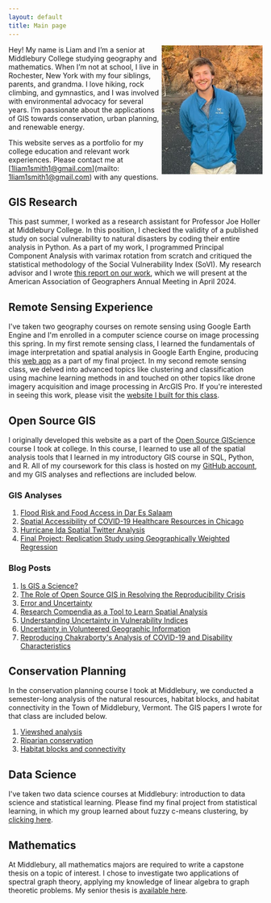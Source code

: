 ```yaml
---
layout: default
title: Main page
---
```


<img src="/assets/Profile_Photo.jpg" align="right" width="200px"/>
Hey! My name is Liam and I’m a senior at Middlebury College studying geography and mathematics.
When I’m not at school, I live in Rochester, New York with my four siblings, parents, and grandma. 
I love hiking, rock climbing, and gymnastics, and I was involved with environmental advocacy for several years.
I’m passionate about the applications of GIS towards conservation, urban planning, and renewable energy. 

This website serves as a portfolio for my college education and relevant work experiences.
Please contact me at [1liam1smith1@gmail.com](mailto: 1liam1smith1@gmail.com) with any questions.
<br clear="left"/>


## GIS Research
This past summer, I worked as a research assistant for Professor Joe Holler at Middlebury College.
In this position, I checked the validity of a published study on social vulnerability to natural disasters by coding their entire analysis in Python.
As a part of my work, I programmed Principal Component Analysis with varimax rotation from scratch and critiqued the statistical methodology of the Social Vulnerability Index (SoVI).
My research advisor and I wrote [this report on our work](RPr-Spielman-2020-report.pdf), which we will present at the American Association of Geographers Annual Meeting in April 2024. 

## Remote Sensing Experience

I've taken two geography courses on remote sensing using Google Earth Engine and I'm enrolled in a computer science course on image processing this spring.
In my first remote sensing class, I learned the fundamentals of image interpretation and spatial analysis in Google Earth Engine, producing this [web app](https://lwsmith.users.earthengine.app/view/changing-ndvi-and-lst-in-cape-town) as a part of my final project.
In my second remote sensing class, we delved into advanced topics like clustering and classification using machine learning methods in and touched on other topics like drone imagery acquisition and image processing in ArcGIS Pro.
If you're interested in seeing this work, please visit the [website I built for this class](https://sites.middlebury.edu/lwsmithremotesensing/).

## Open Source GIS

I originally developed this website as a part of the [Open Source GIScience](https://gis4dev.github.io/) course I took at college.
In this course, I learned to use all of the spatial analysis tools that I learned in my introductory GIS course in SQL, Python, and R.
All of my coursework for this class is hosted on my [GitHub account](https://github.com/Liam-W-Smith), and my GIS analyses and reflections are included below.

### GIS Analyses
1. [Flood Risk and Food Access in Dar Es Salaam](/Dar-Es-Salaam-Vulnerability/report)
2. [Spatial Accessibility of COVID-19 Healthcare Resources in Chicago](COVID-19-spatial-accessibility)
3. [Hurricane Ida Spatial Twitter Analysis](hurricane-ida-spatial-twitter-analysis)
4. [Final Project: Replication Study using Geographically Weighted Regression](dental-gwr)

### Blog Posts

1. [Is GIS a Science?](open-giscience)
2. [The Role of Open Source GIS in Resolving the Reproducibility Crisis](Reproducibility-crisis)
3. [Error and Uncertainty](error-and-uncertainty)
4. [Research Compendia as a Tool to Learn Spatial Analysis](Research-Compendium-Learning-Spatial-Analysis)
5. [Understanding Uncertainty in Vulnerability Indices](vulnerability_and_uncertainty)
6. [Uncertainty in Volunteered Geographic Information](VGI-Uncertainty)
7. [Reproducing Chakraborty's Analysis of COVID-19 and Disability Characteristics](chakraborty-reproduction)

## Conservation Planning

In the conservation planning course I took at Middlebury, we conducted a semester-long analysis of the natural resources, habitat blocks, and habitat connectivity in the Town of Middlebury, Vermont.
The GIS papers I wrote for that class are included below.

1. [Viewshed analysis](clearings_report.pdf)
2. [Riparian conservation](riparian_report.pdf)
3. [Habitat blocks and connectivity](final_report.pdf)

## Data Science

I've taken two data science courses at Middlebury: introduction to data science and statistical learning.
Please find my final project from statistical learning, in which my group learned about fuzzy c-means clustering, by [clicking here](Project.html).

## Mathematics

At Middlebury, all mathematics majors are required to write a capstone thesis on a topic of interest.
I chose to investigate two applications of spectral graph theory, applying my knowledge of linear algebra to graph theoretic problems.
My senior thesis is [available here](thesis.pdf).